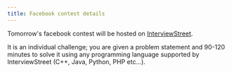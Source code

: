 ```yaml
---
title: Facebook contest details
---
```


Tomorrow's facebook contest will be hosted on [InterviewStreet](http://interviewstreet.com/). 

It is an individual challenge; you are given a problem statement and 90-120 minutes to solve it using any programming language supported by InterviewStreet (C++, Java, Python, PHP etc...).

